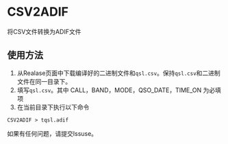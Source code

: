 # CSV2ADIF
将CSV文件转换为ADIF文件

## 使用方法

1. 从Realase页面中下载编译好的二进制文件和`qsl.csv`。保持`qsl.csv`和二进制文件在同一目录下。
2. 填写`qsl.csv`。其中 CALL，BAND，MODE，QSO_DATE，TIME_ON 为必填项
3. 在当前目录下执行以下命令
```
CSV2ADIF > tqsl.adif
```

如果有任何问题，请提交Issuse。
